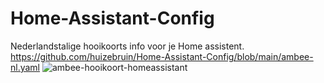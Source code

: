 # Home-Assistant-Config

Nederlandstalige hooikoorts info voor je Home assistent.
https://github.com/huizebruin/Home-Assistant-Config/blob/main/ambee-nl.yaml
![ambee-hooikoort-homeassistant](https://user-images.githubusercontent.com/62996429/114265510-72f8ad00-99f1-11eb-9dee-e4cb5fe23148.jpg)
